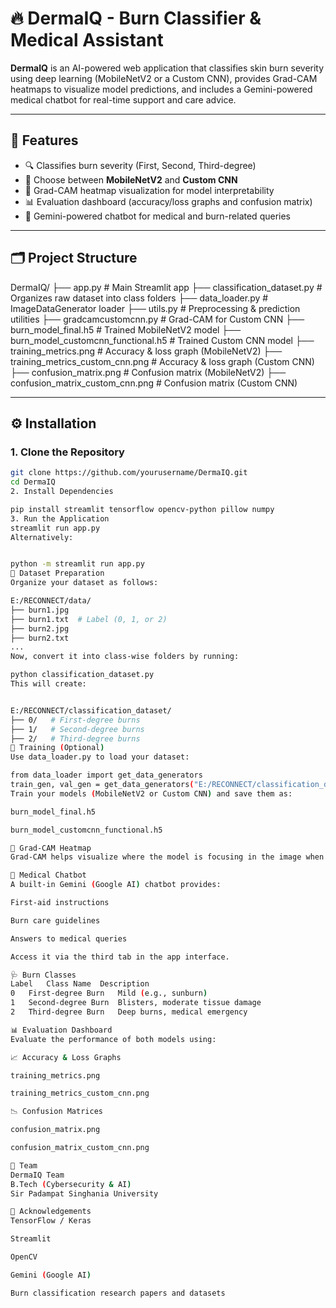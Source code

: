 # 🔥 DermaIQ - Burn Classifier & Medical Assistant

**DermaIQ** is an AI-powered web application that classifies skin burn severity using deep learning (MobileNetV2 or a Custom CNN), provides Grad-CAM heatmaps to visualize model predictions, and includes a Gemini-powered medical chatbot for real-time support and care advice.

---

## 🧠 Features

- 🔍 Classifies burn severity (First, Second, Third-degree)
- 🧠 Choose between **MobileNetV2** and **Custom CNN**
- 🌈 Grad-CAM heatmap visualization for model interpretability
- 📊 Evaluation dashboard (accuracy/loss graphs and confusion matrix)
- 💬 Gemini-powered chatbot for medical and burn-related queries

---

## 🗂️ Project Structure

DermaIQ/
├── app.py # Main Streamlit app
├── classification_dataset.py # Organizes raw dataset into class folders
├── data_loader.py # ImageDataGenerator loader
├── utils.py # Preprocessing & prediction utilities
├── gradcamcustomcnn.py # Grad-CAM for Custom CNN
├── burn_model_final.h5 # Trained MobileNetV2 model
├── burn_model_customcnn_functional.h5 # Trained Custom CNN model
├── training_metrics.png # Accuracy & loss graph (MobileNetV2)
├── training_metrics_custom_cnn.png # Accuracy & loss graph (Custom CNN)
├── confusion_matrix.png # Confusion matrix (MobileNetV2)
├── confusion_matrix_custom_cnn.png # Confusion matrix (Custom CNN)

---

## ⚙️ Installation

### 1. Clone the Repository

```bash
git clone https://github.com/yourusername/DermaIQ.git
cd DermaIQ
2. Install Dependencies

pip install streamlit tensorflow opencv-python pillow numpy
3. Run the Application
streamlit run app.py
Alternatively:


python -m streamlit run app.py
📁 Dataset Preparation
Organize your dataset as follows:

E:/RECONNECT/data/
├── burn1.jpg
├── burn1.txt  # Label (0, 1, or 2)
├── burn2.jpg
├── burn2.txt
...
Now, convert it into class-wise folders by running:

python classification_dataset.py
This will create:


E:/RECONNECT/classification_dataset/
├── 0/   # First-degree burns
├── 1/   # Second-degree burns
├── 2/   # Third-degree burns
🧪 Training (Optional)
Use data_loader.py to load your dataset:

from data_loader import get_data_generators
train_gen, val_gen = get_data_generators("E:/RECONNECT/classification_dataset")
Train your models (MobileNetV2 or Custom CNN) and save them as:

burn_model_final.h5

burn_model_customcnn_functional.h5

🔬 Grad-CAM Heatmap
Grad-CAM helps visualize where the model is focusing in the image when making a prediction. It is automatically displayed in the app after a burn classification.

💬 Medical Chatbot
A built-in Gemini (Google AI) chatbot provides:

First-aid instructions

Burn care guidelines

Answers to medical queries

Access it via the third tab in the app interface.

🩺 Burn Classes
Label	Class Name	Description
0	First-degree Burn	Mild (e.g., sunburn)
1	Second-degree Burn	Blisters, moderate tissue damage
2	Third-degree Burn	Deep burns, medical emergency

📊 Evaluation Dashboard
Evaluate the performance of both models using:

📈 Accuracy & Loss Graphs

training_metrics.png

training_metrics_custom_cnn.png

📉 Confusion Matrices

confusion_matrix.png

confusion_matrix_custom_cnn.png

🙌 Team
DermaIQ Team
B.Tech (Cybersecurity & AI)
Sir Padampat Singhania University

🔗 Acknowledgements
TensorFlow / Keras

Streamlit

OpenCV

Gemini (Google AI)

Burn classification research papers and datasets
